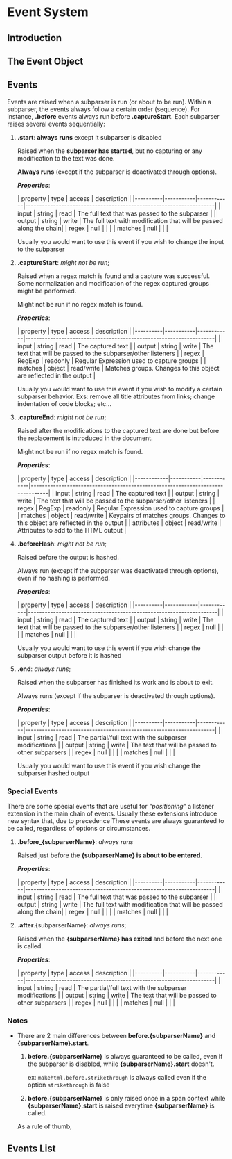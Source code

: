 # Event System

## Introduction

## The Event Object

## Events

Events are raised when a subparser is run (or about to be run). Within a subparser, the events always follow a certain order (sequence). For instance, **.before** events always run before **.captureStart**. Each subparser raises several events sequentially:

1. **.start**: **always runs** except it subparser is disabled

   Raised when the **subparser has started**, but no capturing or any modification to the text was done.

   **Always runs** (except if the subparser is deactivated through options).

   ***Properties***:

   | property | type      | access     | description                                                        |
       |----------|-----------|------------|--------------------------------------------------------------------|
   | input    | string    | read       | The full text that was passed to the subparser                     |
   | output   | string    | write      | The full text with modification that will be passed along the chain|
   | regex    | null      |            |                                                                    |
   | matches  | null      |            |                                                                    |

   Usually you would want to use this event if you wish to change the input to the subparser

2. **.captureStart**: *might not be run*;

   Raised when a regex match is found and a capture was successful. Some normalization and modification of the regex captured groups might be performed.

   Might not be run if no regex match is found.

   ***Properties***:

   | property | type      | access     | description                                                        |
        |----------|-----------|------------|--------------------------------------------------------------------|
   | input    | string    | read       | The captured text                                                  |
   | output   | string    | write      | The text that will be passed to the subparser/other listeners      |
   | regex    | RegExp    | readonly   | Regular Expression used to capture groups                          |
   | matches  | object    | read/write | Matches groups. Changes to this object are reflected in the output |

   Usually you would want to use this event if you wish to modify a certain subparser behavior. Exs: remove all title attributes from links; change indentation of code blocks; etc...

3. **.captureEnd**: *might not be run*;

   Raised after the modifications to the captured text are done but before the replacement is introduced in the document.

   Might not be run if no regex match is found.

   ***Properties***:

   | property   | type      | access     | description                                                                    |
       |------------|-----------|------------|--------------------------------------------------------------------------------|
   | input      | string    | read       | The captured text                                                              |
   | output     | string    | write      | The text that will be passed to the subparser/other listeners                  |
   | regex      | RegExp    | readonly   | Regular Expression used to capture groups                                      |
   | matches    | object    | read/write | Keypairs of matches groups. Changes to this object are reflected in the output |
   | attributes | object    | read/write | Attributes to add to the HTML output                                           |

4. **.beforeHash**: *might not be run*;

   Raised before the output is hashed.

   Always run (except if the subparser was deactivated through options), even if no hashing is performed.

   ***Properties***:

   | property | type       | access     | description                                                        |
       |----------|------------|------------|--------------------------------------------------------------------|
   | input    | string     | read       | The captured text                                                  |
   | output   | string     | write      | The text that will be passed to the subparser/other listeners      |
   | regex    | null       |            |                                                                    |
   | matches  | null       |            |                                                                    |

   Usually you would want to use this event if you wish change the subparser output before it is hashed

5. **.end**: *always runs*;

   Raised when the subparser has finished its work and is about to exit.

   Always runs (except if the subparser is deactivated through options).

   ***Properties***:

   | property | type      | access     | description                                                        |
       |----------|-----------|------------|--------------------------------------------------------------------|
   | input    | string    | read       | The partial/full text with the subparser modifications             |
   | output   | string    | write      | The text that will be passed to other subparsers                   |
   | regex    | null      |            |                                                                    |
   | matches  | null      |            |                                                                    |

   Usually you would want to use this event if you wish change the subparser hashed output

### Special Events

There are some special events that are useful for *"positioning"* a listener extension in the main chain of events. Usually these extensions introduce new syntax that, due to precedence These events are always guaranteed to be called, regardless of options or circumstances.

1. **.before_{subparserName}**: *always runs*

   Raised just before the **{subparserName} is about to be entered**.

   ***Properties***:

   | property | type      | access     | description                                                        |
       |----------|-----------|------------|--------------------------------------------------------------------|
   | input    | string    | read       | The full text that was passed to the subparser                     |
   | output   | string    | write      | The full text with modification that will be passed along the chain|
   | regex    | null      |            |                                                                    |
   | matches  | null      |            |                                                                    |

2. **.after**.{subparserName}: *always runs*;

   Raised when the **{subparserName} has exited** and before the next one is called.

   ***Properties***:

   | property | type      | access     | description                                                        |
       |----------|-----------|------------|--------------------------------------------------------------------|
   | input    | string    | read       | The partial/full text with the subparser modifications             |
   | output   | string    | write      | The text that will be passed to other subparsers                   |
   | regex    | null      |            |                                                                    |
   | matches  | null      |            |                                                                    |

### Notes

- There are 2 main differences between **before.{subparserName}** and **{subparserName}.start**.

	1. **before.{subparserName}** is always guaranteed to be called, even if the subparser is disabled, while **{subparserName}.start** doesn't.

	   ex: `makehtml.before.strikethrough` is always called even if the option `strikethrough` is false

	2. **before.{subparserName}** is only raised once in a span context while **{subparserName}.start** is raised everytime **{subparserName}** is called.

  As a rule of thumb,

## Events List
